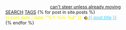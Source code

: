 <!DOCTYPE html>
<html lang="en">
<head>
  <meta charset="UTF-8">
  <meta name="viewport" content="width=device-width, initial-scale=1.0">
  <title>infoBAG</title>
  <link rel="stylesheet" href="styles.css">
</head>
<body>
  <main>
    <section>
      <div style="text-align: center;">
        <a href="https://ib.bsb.br/life-tokens">can't steer unless already moving</a>
      </div>
      <a class="search-link" href="https://github.com/search?q=repo%3Amarioseixas%2Fmarioseixas.github.io">SEARCH</a>
      <a class="search-link" href="https://ib.bsb.br/tags">TAGS</a>
        {% for post in site.posts %} 
        <article>
            <time datetime="{{ post.date | date: "%Y-%m-%d" }}" style="color: #efef00;"> {{ post.date | date: "%Y-%m-%d" }} </time>
            <a style="color:#33ccff;" href="{{ post.url }}">
                <img src="https://raw.githubusercontent.com/marioseixas/marioseixas.github.io/main/assets/gold.ico" alt="favicon" style="margin-left: 5px; vertical-align: middle;">
                {{ post.title }}
            </a>
        </article> 
        {% endfor %}
    </section>
  </main>
</body>
</html>
